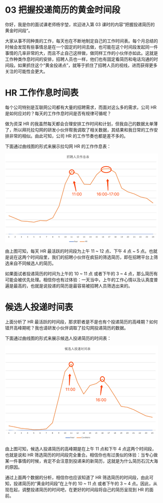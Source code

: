 # 03 把握投递简历的黄金时间段

你好，我是你的面试课老师杨宇堃，欢迎进入第 03 课时的内容“把握投递简历的黄金时间段”。

大家从事不同种类的工作，每天也在不断地制定自己的工作时间表。每个月总结的时候会发现有些事情总是在一个固定的时间去做，也可能在这个时间段发起同一件事情的几率非常的大，而且不止自己这样做，做同样工作的小伙伴亦如此。这就是工作种类作息时间的安排，招聘人员也一样，他们也有固定看简历和电话沟通的时间段。如果抓住这个“黄金投递点”，就等于抓住了招聘人员的视线，进而获得更多关注的可能性会更大。

# HR 工作作息时间表

每个公司特别是互联网公司都有大量的招聘需求，而面对这么多的需求，公司 HR 是如何应对的？每天的工作作息时间是否有规律可循呢？

做为资深 HR 的我虽然每天都会合理安排工作时间和计划，但我自己的数据太单薄了，所以拜托拉勾网的研发小伙伴帮我调取了相关数据，其结果和我日常的工作安排非常的相似。由此可知，公司 HR 的工作节奏也都是差不多的。

下面通过曲线图的形式来展示拉勾网 HR 的工作作息表：

![img](assets/CgoB5l3kdJGAJrjVAACH0Q4UIaE378.png)

由上图可知，每天 HR 最活跃的时间段为上午 11 ~ 12 点、下午 4 点 ~ 5 点。也就是说在这两个时间段里，我们的招聘小伙伴在疯狂的筛选简历，即在招聘平台上筛选来自不同候选人的简历。

如果面试者投递简历的时间为上午的 10 ~ 11 点 或者下午的 3 ~ 4 点，那么简历有可能会被优先处理。相信你也有过体验：一天当中，上午的工作心情以及认真度普遍是最高的，也就是说投递的简历是最容易被招聘人员筛选出来的。

# 候选人投递时间表

上面分析了 HR 最活跃的时间段，那求职者是不是也有个投递简历的高峰期？如何错开高峰期呢？我也请研发小伙伴调取了拉勾网投递简历的数据。

下面通过曲线图的形式来展示候选人投递简历的时间表：

![img](assets/CgotOV3kdJGAYw3aAACPGfXXZmA147.png)

由上图可知，候选人投递简历的高峰期是在上午 11 点和下午 4 点这两个时间段，也就是说和 HR 筛选简历的时间段完全重合。相信你也有过类似的体验：当专心做某一件事情的时候，肯定不会注意到投递来的新简历，这就是为什么简历石沉大海的原因。

通过上面两个数据的分析，相信你也应该知道了 HR 筛选简历的时间段，由此可知，投递简历的“黄金时间段”在上午的 10 ~ 11 点 或者下午的 3 ~ 4 点。因此，从现在起，调整投递简历的时间吧，在更好的时间段将自己的简历呈现到 HR 的面前。
